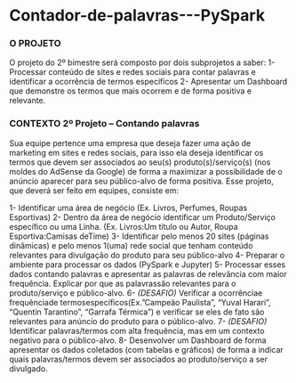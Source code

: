 # Contador-de-palavras---PySpark

### O PROJETO
O projeto do 2º bimestre será composto por dois subprojetos a saber:
1- Processar conteúdo de sites e redes sociais para contar palavras e identificar a ocorrência de termos específicos
2- Apresentar  um  Dashboard  que  demonstre  os  termos  que  mais  ocorrem  e  de forma positiva e relevante.

### CONTEXTO 2º Projeto – Contando palavras 

Sua equipe pertence uma empresa que deseja fazer uma ação de marketing em sites e redes sociais, para isso ela deseja identificar os termos que devem ser associados ao seu(s) produto(s)/serviço(s) (nos moldes do AdSense da Google) de forma a maximizar a possibilidade de o anúncio aparecer para seu público-alvo de forma positiva.
Esse projeto, que deverá ser feito em equipes, consiste em: 

1- Identificar uma área de negócio (Ex. Livros, Perfumes, Roupas Esportivas)
2- Dentro  da  área  de  negócio  identificar  um  Produto/Serviço  específico  ou  uma Linha. (Ex. Livros:Um título ou Autor, Roupa Esportiva:Camisas deTime)
3- Identificar pelo menos 20 sites (páginas dinâmicas) e pelo menos 1(uma) rede social  que  tenham  conteúdo  relevantes  para  divulgação  do  produto  para  seu público-alvo
4- Preparar o ambiente para processar os dados (PySpark e Jupyter)
5- Processar esses dados contando palavras e apresentar as palavras de relevância com  maior  frequência.  Explicar  por  que  as palavrassão  relevantes  para  o produto/serviço e público-alvo.
6- *(DESAFIO)* Verificar   a   ocorrênciae   frequênciade termosespecíficos(Ex.”Campeão Paulista”, “Yuval Harari”, “Quentin Tarantino”, “Garrafa Térmica”) e verificar se eles de fato são relevantes para anúncio do produto para o público-alvo.
7- *(DESAFIO)* Identificar palavras/termos com alta frequência, mas em um contexto negativo para o público-alvo.
8- Desenvolver um Dashboard de forma apresentar os dados coletados (com tabelas e  gráficos)  de  forma  a  indicar  quais  palavras/termos  devem  ser  associados  ao produto/serviço a ser divulgado.
